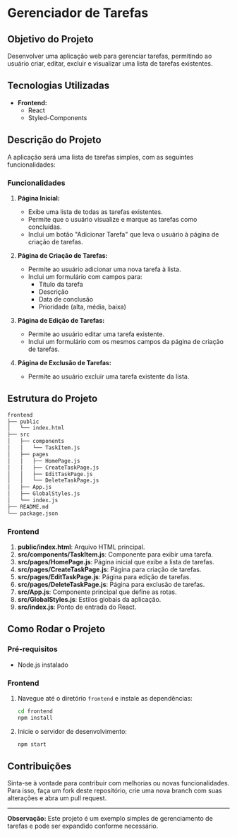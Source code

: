 # Gerenciador de Tarefas

## Objetivo do Projeto

Desenvolver uma aplicação web para gerenciar tarefas, permitindo ao usuário criar, editar, excluir e visualizar uma lista de tarefas existentes.

## Tecnologias Utilizadas

- **Frontend:**
  - React
  - Styled-Components

## Descrição do Projeto

A aplicação será uma lista de tarefas simples, com as seguintes funcionalidades:

### Funcionalidades

1. **Página Inicial:**
   - Exibe uma lista de todas as tarefas existentes.
   - Permite que o usuário visualize e marque as tarefas como concluídas.
   - Inclui um botão "Adicionar Tarefa" que leva o usuário à página de criação de tarefas.

2. **Página de Criação de Tarefas:**
   - Permite ao usuário adicionar uma nova tarefa à lista.
   - Inclui um formulário com campos para:
     - Título da tarefa
     - Descrição
     - Data de conclusão
     - Prioridade (alta, média, baixa)

3. **Página de Edição de Tarefas:**
   - Permite ao usuário editar uma tarefa existente.
   - Inclui um formulário com os mesmos campos da página de criação de tarefas.

4. **Página de Exclusão de Tarefas:**
   - Permite ao usuário excluir uma tarefa existente da lista.

## Estrutura do Projeto

```bash
frontend
├── public
│   └── index.html
├── src
│   ├── components
│   │   └── TaskItem.js
│   ├── pages
│   │   ├── HomePage.js
│   │   ├── CreateTaskPage.js
│   │   ├── EditTaskPage.js
│   │   └── DeleteTaskPage.js
│   ├── App.js
│   ├── GlobalStyles.js
│   └── index.js
├── README.md
└── package.json
```

### Frontend

1. **public/index.html**: Arquivo HTML principal.
2. **src/components/TaskItem.js**: Componente para exibir uma tarefa.
3. **src/pages/HomePage.js**: Página inicial que exibe a lista de tarefas.
4. **src/pages/CreateTaskPage.js**: Página para criação de tarefas.
5. **src/pages/EditTaskPage.js**: Página para edição de tarefas.
6. **src/pages/DeleteTaskPage.js**: Página para exclusão de tarefas.
7. **src/App.js**: Componente principal que define as rotas.
8. **src/GlobalStyles.js**: Estilos globais da aplicação.
9. **src/index.js**: Ponto de entrada do React.

## Como Rodar o Projeto

### Pré-requisitos

- Node.js instalado

### Frontend

1. Navegue até o diretório `frontend` e instale as dependências:
   ```bash
   cd frontend
   npm install
   ```
2. Inicie o servidor de desenvolvimento:
   ```bash
   npm start
   ```

## Contribuições

Sinta-se à vontade para contribuir com melhorias ou novas funcionalidades. Para isso, faça um fork deste repositório, crie uma nova branch com suas alterações e abra um pull request.

---

**Observação:** Este projeto é um exemplo simples de gerenciamento de tarefas e pode ser expandido conforme necessário.
